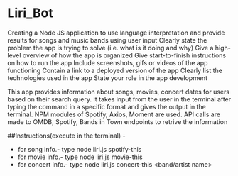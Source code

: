 # Liri_Bot
Creating a Node JS application to use language interpretation and provide results for songs and music bands using user input
Clearly state the problem the app is trying to solve (i.e. what is it doing and why)
Give a high-level overview of how the app is organized
Give start-to-finish instructions on how to run the app
Include screenshots, gifs or videos of the app functioning
Contain a link to a deployed version of the app
Clearly list the technologies used in the app
State your role in the app development

This app provides information about songs, movies, concert dates for users based on their search query.
It takes input from the user in the terminal after typing the command in a specific format and gives the output in the terminal. NPM modules of Spotify, Axios, Moment are used. API calls are made to OMDB, Spotify, Bands in Town endpoints to retrive the information

##Instructions(execute in the terminal) -
* for song info.- type node liri.js spotify-this <song name>
* for movie info.- type node liri.js movie-this <movie name>
* for concert info.- type node liri.js concert-this <band/artist name>
